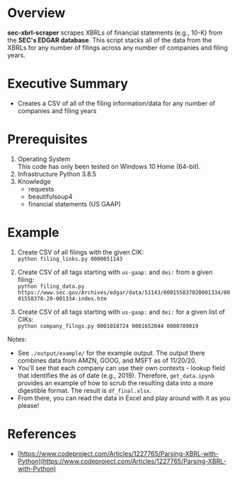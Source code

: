 # Overview

**sec-xbrl-scraper** scrapes XBRLs of financial statements (e.g., 10-K) from the **SEC's EDGAR database**. This script stacks all of the data from the XBRLs for any number of filings across any number of companies and filing years.

# Executive Summary

* Creates a CSV of all of the filing information/data for any number of companies and filing years 

# Prerequisites

1. Operating System\
   This code has only been tested on Windows 10 Home (64-bit).
2. Infrastructure
   Python 3.8.5
3. Knowledge
   - requests
   - beautifulsoup4
   - financial statements (US GAAP)

# Example

1. Create CSV of all filings with the given CIK:<br>
`python filing_links.py 0000051143`

2. Create CSV of all tags starting with `us-gaap:` and `dei:` from a given filing:<br>
`python filing_data.py https://www.sec.gov/Archives/edgar/data/51143/000155837020001334/0001558370-20-001334-index.htm`

3. Create CSV of all tags starting with `us-gaap:` and `dei:` for a given list of CIKs:<br>
`python company_filngs.py 0001018724 0001652044 0000789019`

Notes:
* See `./output/example/` for the example output. The output there combines data from AMZN, GOOG, and MSFT as of 11/20/20.
* You'll see that each company can use their own contexts - lookup field that identifies the as of date (e.g., 2019). Therefore, `get_data.ipynb` provides an example of how to scrub the resulting data into a more digestible format. The result is `df_final.xlsx`.
* From there, you can read the data in Excel and play around with it as you please!

# References

* [https://www.codeproject.com/Articles/1227765/Parsing-XBRL-with-Python](https://www.codeproject.com/Articles/1227765/Parsing-XBRL-with-Python)
